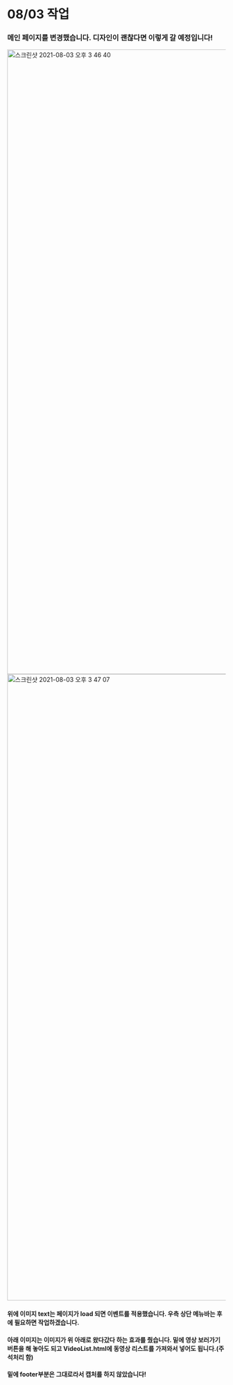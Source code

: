 # 08/03 작업

### 메인 페이지를 변경했습니다. 디자인이 괜찮다면 이렇게 갈 예정입니다!

<img width="1436" alt="스크린샷 2021-08-03 오후 3 46 40" src="https://user-images.githubusercontent.com/76980526/127970532-885cde8a-81e2-4e92-98ee-ba2af2e4193c.png">
<img width="1440" alt="스크린샷 2021-08-03 오후 3 47 07" src="https://user-images.githubusercontent.com/76980526/127970596-661853e1-0cc0-4fda-a5c4-503b3fd21aab.png">

#### 위에 이미지 text는 페이지가 load 되면 이벤트를 적용했습니다. 우측 상단 메뉴바는 후에 필요하면 작업하겠습니다.

#### 아래 이미지는 이미지가 위 아래로 왔다갔다 하는 효과를 줬습니다. 밑에 영상 보러가기 버튼을 해 놓아도 되고 VideoList.html에 동영상 리스트를 가져와서 넣어도 됩니다.(주석처리 함)

#### 밑에 footer부분은 그대로라서 캡처를 하지 않았습니다!